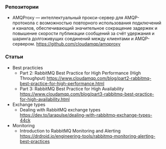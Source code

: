 ### Репозитории

- AMQProxy — интеллектуальный прокси-сервер для AMQP-протокола с возможностью повторного использования подключений и каналов, обеспечивающий значительное сокращение задержек и повышение скорости публикации сообщений за счёт удержания и шаринга долгоживущих соединений между клиентами и AMQP-сервером. https://github.com/cloudamqp/amqproxy

### Статьи

- Best practicies
    - Part 2: RabbitMQ Best Practice for High Performance (High Throughput) https://www.cloudamqp.com/blog/part2-rabbitmq-best-practice-for-high-performance.html
    - Part 3: RabbitMQ Best Practice for High Availability https://www.cloudamqp.com/blog/part3-rabbitmq-best-practice-for-high-availability.html
- Exchange types
    - Dealing with RabbitMQ exchange types https://dev.to/larapulse/dealing-with-rabbitmq-exchange-types-44ck
- Monitoring
    - Introduction to RabbitMQ Monitoring and Alerting https://drdroid.io/engineering-tools/rabbitmq-monitoring-alerting-best-practices